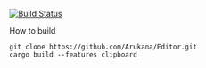 [![Build Status](https://travis-ci.org/Arukana/Editor.svg?branch=master)](https://travis-ci.org/Arukana/Editor)

How to build
```shell
git clone https://github.com/Arukana/Editor.git
cargo build --features clipboard
```
